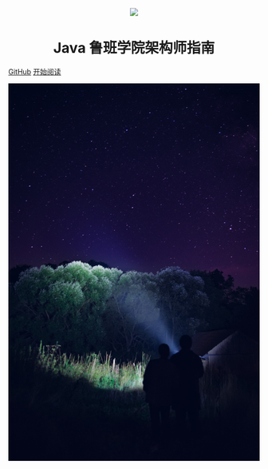 <p align="center">
<img src="https://cdn.nlark.com/yuque/0/2019/jpeg/anonymous/1559392945937-8dc06d4e-b1db-4b2a-989a-5565a7babb8e.jpeg?x-oss-process=image/resize,m_fill,w_192,h_192/format,png" width=""/>
</p>

<h1 align="center">Java 鲁班学院架构师指南</h1>

[GitHub](<https://github.com/boomblog/ArchGuide>)
[开始阅读](#分布式)


![](./media/pictures/rostyslav-savchyn-5joK905gcGc-unsplash.jpg)


